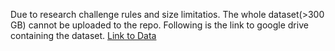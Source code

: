 Due to research challenge rules and size limitatios. The whole dataset(>300 GB) cannot be uploaded to the repo. Following is the link to google drive containing the dataset.
[Link to Data]([https://www.genome.gov/](https://drive.google.com/drive/u/1/folders/144cpKS9PFe1wCXuQEsbvuFk6L1gV67gu))
